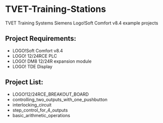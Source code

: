 # TVET-Training-Stations
TVET Training Systems Siemens Logo!Soft Comfort v8.4 example projects

## Project Requirements:
- LOGO!Soft Comfort v8.4
- LOGO! 12/24RCE PLC
- LOGO! DM8 12/24R expansion module
- LOGO! TDE Display

## Project List:
- LOGO!12/24RCE_BREAKOUT_BOARD
- controlling_two_outputs_with_one_pushbutton
- interlocking_circuit
- step_control_for_4_outputs
- basic_arithmetic_operations
